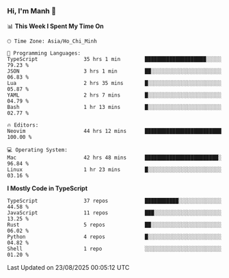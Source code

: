 ### Hi, I'm Manh 👋

<!--START_SECTION:waka-->
📊 **This Week I Spent My Time On** 

```text
🕑︎ Time Zone: Asia/Ho_Chi_Minh

💬 Programming Languages: 
TypeScript               35 hrs 1 min        ████████████████████░░░░░   79.23 % 
JSON                     3 hrs 1 min         ██░░░░░░░░░░░░░░░░░░░░░░░   06.83 % 
Lua                      2 hrs 35 mins       █░░░░░░░░░░░░░░░░░░░░░░░░   05.87 % 
YAML                     2 hrs 7 mins        █░░░░░░░░░░░░░░░░░░░░░░░░   04.79 % 
Bash                     1 hr 13 mins        █░░░░░░░░░░░░░░░░░░░░░░░░   02.77 % 

🔥 Editors: 
Neovim                   44 hrs 12 mins      █████████████████████████   100.00 % 

💻 Operating System: 
Mac                      42 hrs 48 mins      ████████████████████████░   96.84 % 
Linux                    1 hr 23 mins        █░░░░░░░░░░░░░░░░░░░░░░░░   03.16 % 
```

**I Mostly Code in TypeScript** 

```text
TypeScript               37 repos            ███████████░░░░░░░░░░░░░░   44.58 % 
JavaScript               11 repos            ███░░░░░░░░░░░░░░░░░░░░░░   13.25 % 
Rust                     5 repos             ██░░░░░░░░░░░░░░░░░░░░░░░   06.02 % 
Python                   4 repos             █░░░░░░░░░░░░░░░░░░░░░░░░   04.82 % 
Shell                    1 repo              ░░░░░░░░░░░░░░░░░░░░░░░░░   01.20 % 
```




 Last Updated on 23/08/2025 00:05:12 UTC
<!--END_SECTION:waka-->
